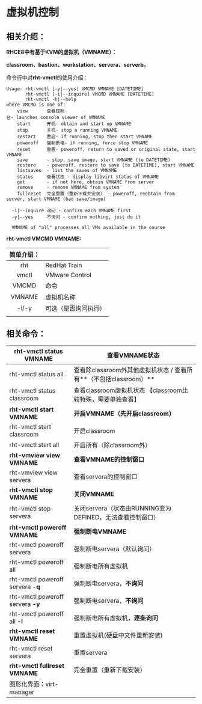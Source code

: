 # 虚拟机控制

## 相关介绍：

**RHCE8中有基于KVM的虚拟机（VMNAME）：**

​     **classroom、bastion、workstation、servera、serverb。**

命令行中对**rht-vmctl**的使用介绍：

```
Usage: rht-vmctl [-y|--yes] VMCMD VMNAME [DATETIME]
       rht-vmctl [-i|--inquire] VMCMD VMNAME [DATETIME]
       rht-vmctl -h|--help
where VMCMD is one of:
    view       查看控制                                                 台- launches console viewer of VMNAME
    start      开机- obtain and start up VMNAME
    stop       关机- stop a running VMNAME
    restart    重启- if running, stop then start VMNAME
    poweroff   强制断电- if running, force stop VMNAME
    reset      重置- poweroff, return to saved or original state, start VMNAME
    save       - stop, save image, start VMNAME (to DATETIME)
    restore    - poweroff, restore to save (to DATETIME), start VMNAME
    listsaves  - list the saves of VMNAME
    status     查看状态 - display libvirt status of VMNAME                         
    get        - if not here, obtain VMNAME from server
    remove     - remove VMNAME from system
    fullreset  完全重置（重新下载并安装） - poweroff, reobtain from server, start VMNAME (bad save/image)

  -i|--inquire 询问 - confirm each VMNAME first
  -y|--yes     不询问 - confirm nothing, just do it

  VMNAME of "all" processes all VMs available in the course

```

**rht-vmctl VMCMD VMNAME:**

| 简单介绍： |                      |
| :--------: | :------------------- |
|    rht     | RedHat Train         |
|   vmctl    | VMware Control       |
|   VMCMD    | 命令                 |
|   VMNAME   | 虚拟机名称           |
|   -i/-y    | 可选（是否询问执行） |
|            |                      |

## 相关命令：

| rht-vmctl status VMNAME           | 查看VMNAME状态                                               |
| --------------------------------- | ------------------------------------------------------------ |
| rht-vmctl status all              | 查看除classroom外其他虚拟机状态 / 查看所有**（不包括classroom）** |
| rht-vmctl status classroom        | 查看classroom虚拟机状态    【classroom比较特殊，需要单独查看】 |
| **rht-vmctl start VMNAME**        | **开启VMNAME（先开启classroom）**                            |
| rht-vmctl start classroom         | 开启classroom                                                |
| rht-vmctl start all               | 开启所有（除classroom外）                                    |
| **rht-vmview view VMNAME**        | **查看VMNAME的控制窗口**                                     |
| rht-vmview view servera           | 查看servera的控制窗口                                        |
| **rht-vmctl stop VMNAME**         | **关闭VMNAME**                                               |
| rht-vmctl stop servera            | 关闭servera（状态由RUNNING变为DEFINED，无法查看控制窗口）    |
| **rht-vmctl poweroff VMNAME**     | **强制断电VMNAME**                                           |
| rht-vmctl poweroff servera        | 强制断电servera（默认询问）                                  |
| rht-vmctl poweroff all            | 强制断电所有虚拟机                                           |
| rht-vmctl poweroff servera **-q** | 强制断电servera，**不询问**                                  |
| rht-vmctl poweroff servera **-y** | 强制断电servera，**不询问**                                  |
| rht-vmctl poweroff all **-i**     | 强制断电所有虚拟机，**逐条询问**                             |
| **rht-vmctl reset VMNAME**        | 重置虚拟机(硬盘中文件重新安装)                               |
| rht-vmctl reset servera           | 重置servera                                                  |
| **rht-vmctl fullreset VMNAME**    | 完全重置（重新下载安装）                                     |
| 图形化界面：virt-manager          |                                                              |

# 